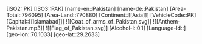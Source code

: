 ﻿---
location: [29.2633,70.1033]
type: Country
tags:
- geo/Country

SpocWebEntityId: 26995
isDeleted: false
confidential: public

---
[ISO2::PK]
[ISO3::PAK]
[name-en::Pakistan]
[name-de::Pakistan]
[Area-Total::796095]
[Area-Land::770880]
[Continent::[[Asia]]]
[VehicleCode::PK]
[Capital::[[Islamabad]]]
![[Coat_of_arms_of_Pakistan.svg]]
![[Anthem-Pakistan.mp3]]
![[Flag_of_Pakistan.svg]]
[Alcohol-l::0.1]
[Language-Id::]
[geo-lon::70.1033]
[geo-lat::29.2633]

